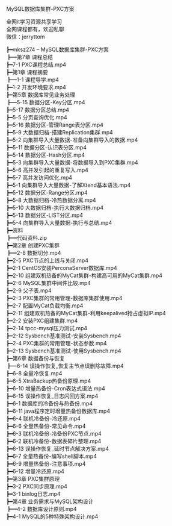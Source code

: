 MySQL数据库集群-PXC方案

全网it学习资源共享学习<br>全网课程都有，欢迎私聊<br>微信：jerryttom<br>

┣━mksz274 – MySQL数据库集群-PXC方案<br> ┣━第7章 课程总结<br> ┣━7-1 PXC课程总结.mp4<br> ┣━第1章 课程摘要<br> ┣━1-1 课程导学.mp4<br> ┣━1-2 开发环境要求.mp4<br> ┣━第5章 数据库常见业务处理<br> ┣━5-15 数据分区-Key分区.mp4<br> ┣━5-17 数据分区总结.mp4<br> ┣━5-5 分页查询优化.mp4<br> ┣━5-16 数据分区-管理Range表分区.mp4<br> ┣━5-9 大数据归档-搭建Replication集群.mp4<br> ┣━5-2 向集群导入大量数据-准备向集群导入的数据.mp4<br> ┣━5-11 数据分区-认识表分区.mp4<br> ┣━5-14 数据分区-Hash分区.mp4<br> ┣━5-3 向集群导入大量数据-将数据导入到PXC集群.mp4<br> ┣━5-6 高并发引起的重复写入.mp4<br> ┣━5-7 高并发访问优化.mp4<br> ┣━5-1 向集群导入大量数据-了解Xtend基本语法.mp4<br> ┣━5-12 数据分区-Range分区.mp4<br> ┣━5-8 大数据归档-冷热数据分离.mp4<br> ┣━5-10 大数据归档-执行大数据归档.mp4<br> ┣━5-13 数据分区-LIST分区.mp4<br> ┣━5-4 向集群导入大量数据-执行与总结.mp4<br> ┣━资料<br> ┣━代码资料.zip<br> ┣━第2章 创建PXC集群<br> ┣━2-8 数据切分.mp4<br> ┣━2-5 PXC节点的上线与关闭.mp4<br> ┣━2-1 CentOS安装PerconaServer数据库.mp4<br> ┣━2-10 组建双机热备的MyCat集群-构建高可用的MyCat集群.mp4<br> ┣━2-6 MySQL集群中间件比较.mp4<br> ┣━2-9 父子表.mp4<br> ┣━2-3 PXC集群的常用管理-数据库集群使用.mp4<br> ┣━2-7 配置MyCat负载均衡.mp4<br> ┣━2-11 组建双机热备的MyCat集群-利用keepalived抢占虚拟IP.mp4<br> ┣━2-2 安装PXC组建集群.mp4<br> ┣━2-14 tpcc-mysql压力测试.mp4<br> ┣━2-12 Sysbench基准测试-安装Sysbench.mp4<br> ┣━2-4 PXC集群的常用管理-状态参数.mp4<br> ┣━2-13 Sysbench基准测试-使用Sysbench.mp4<br> ┣━第6章 数据备份与恢复<br> ┣━6-14 误操作恢复_恢复主节点误删除故障.mp4<br> ┣━6-8 全量冷恢复.mp4<br> ┣━6-5 XtraBackup热备份原理.mp4<br> ┣━6-10 增量热备份-Cron表达式语法.mp4<br> ┣━6-15 误操作恢复_日志闪回方案.mp4<br> ┣━6-1 数据库的冷备份与热备份.mp4<br> ┣━6-11 java程序定时增量热备份数据库.mp4<br> ┣━6-4 联机冷备份-冷还原.mp4<br> ┣━6-6 全量热备份-常见命令.mp4<br> ┣━6-3 联机冷备份-冷备份PXC节点.mp4<br> ┣━6-2 联机冷备份-数据表碎片整理.mp4<br> ┣━6-13 误操作恢复_延时节点解决方案.mp4<br> ┣━6-7 全量热备份-编写shell脚本.mp4<br> ┣━6-9 增量热备份-注意事项.mp4<br> ┣━6-12 增量冷还原.mp4<br> ┣━第3章 PXC集群原理<br> ┣━3-2 PXC同步原理.mp4<br> ┣━3-1 binlog日志.mp4<br> ┣━第4章 业务需求与MySQL架构设计<br> ┣━4-2 数据库设计原则.mp4<br> ┣━4-1 MySQL的5种特殊架构设计.mp4
